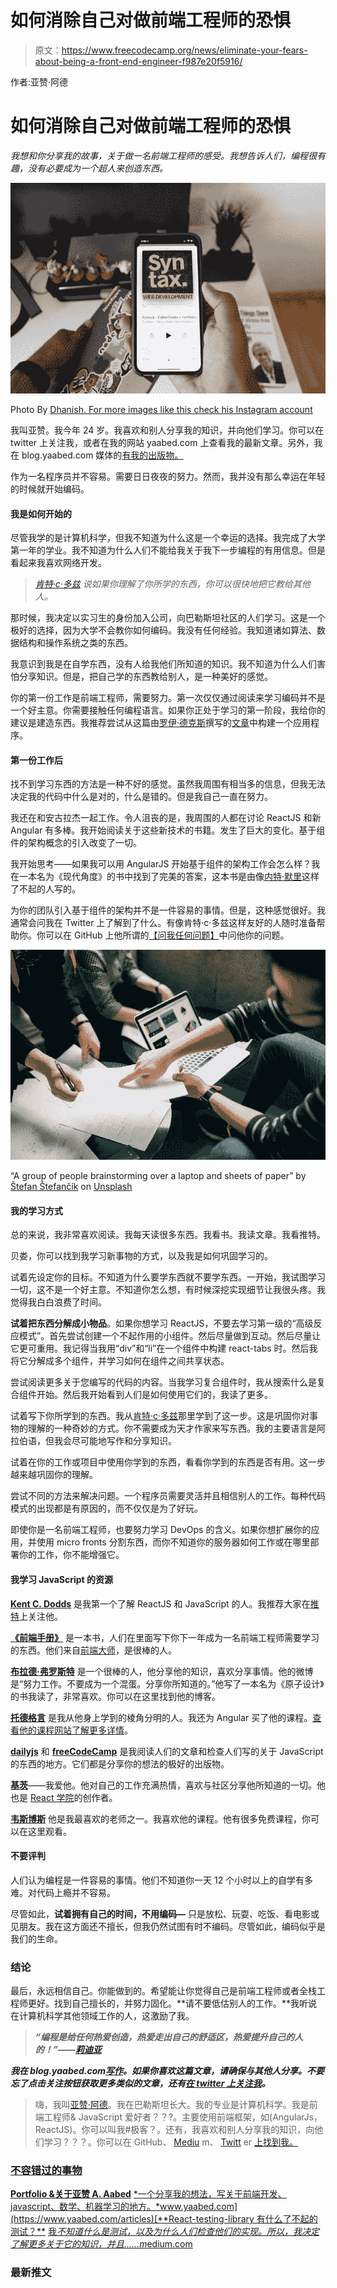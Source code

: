 # 如何消除自己对做前端工程师的恐惧

> 原文：<https://www.freecodecamp.org/news/eliminate-your-fears-about-being-a-front-end-engineer-f987e20f5916/>

作者:亚赞·阿德

# 如何消除自己对做前端工程师的恐惧

*我想和你分享我的故事，关于做一名前端工程师的感受。我想告诉人们，编程很有趣，没有必要成为一个超人来创造东西。*

![1*WnP92EjfzNMALg-Joq0-Ow](img/86355d9a1b5de1151d41b63090bf86b9.png)

Photo By [Dhanish. For more images like this check his Instagram account](https://www.instagram.com/dhanishgajjar/)

我叫亚赞。我今年 24 岁。我喜欢和别人分享我的知识，并向他们学习。你可以在 twitter 上关注我，或者在我的网站 yaabed.com 上查看我的最新文章。另外，我在 blog.yaabed.com 媒体的[有我的出版物。](https://medium.com/yazanaabed)

作为一名程序员并不容易。需要日日夜夜的努力。然而，我并没有那么幸运在年轻的时候就开始编码。

#### 我是如何开始的

尽管我学的是计算机科学，但我不知道为什么这是一个幸运的选择。我完成了大学第一年的学业。我不知道为什么人们不能给我关于我下一步编程的有用信息。但是看起来我喜欢网络开发。

> [*肯特·c·多兹*](https://www.freecodecamp.org/news/eliminate-your-fears-about-being-a-front-end-engineer-f987e20f5916/undefined) *说如果你理解了你所学的东西，你可以很快地把它教给其他人。*

那时候，我决定以实习生的身份加入公司，向巴勒斯坦社区的人们学习。这是一个极好的选择，因为大学不会教你如何编码。我没有任何经验。我知道诸如算法、数据结构和操作系统之类的东西。

我意识到我是在自学东西，没有人给我他们所知道的知识。我不知道为什么人们害怕分享知识。但是，把自己学的东西教给别人，是一种美好的感觉。

你的第一份工作是前端工程师，需要努力。第一次仅仅通过阅读来学习编码并不是一个好主意。你需要接触任何编程语言。如果你正处于学习的第一阶段，我给你的建议是建造东西。我推荐尝试从这篇由[罗伊·德克斯](https://www.freecodecamp.org/news/eliminate-your-fears-about-being-a-front-end-engineer-f987e20f5916/undefined)撰写的[文章](https://medium.com/hackteam/5-examples-of-react-applications-build-on-open-source-media-apis-c5b9880d922d)中构建一个应用程序。

#### 第一份工作后

找不到学习东西的方法是一种不好的感觉。虽然我周围有相当多的信息，但我无法决定我的代码中什么是对的，什么是错的。但是我自己一直在努力。

我还在和安古拉杰一起工作。令人沮丧的是，我周围的人都在讨论 ReactJS 和新 Angular 有多棒。我开始阅读关于这些新技术的书籍。发生了巨大的变化。基于组件的架构概念的引入改变了一切。

我开始思考——如果我可以用 AngularJS 开始基于组件的架构工作会怎么样？我在一本名为《现代角度》的书中找到了完美的答案，这本书是由像[内特·默里](https://www.freecodecamp.org/news/eliminate-your-fears-about-being-a-front-end-engineer-f987e20f5916/undefined)这样了不起的人写的。

为你的团队引入基于组件的架构并不是一件容易的事情。但是，这种感觉很好。我通常会问我在 Twitter 上了解到了什么。有像肯特·c·多兹这样友好的人随时准备帮助你。你可以在 GitHub 上他所谓的[【问我任何问题】](https://github.com/kentcdodds/ama)中问他你的问题。

![0*CuLuWxYrtYoafzve](img/51fa2dda094b96899b4a85753d5a4050.png)

“A group of people brainstorming over a laptop and sheets of paper” by [Štefan Štefančík](https://unsplash.com/@cikstefan?utm_source=medium&utm_medium=referral) on [Unsplash](https://unsplash.com?utm_source=medium&utm_medium=referral)

#### 我的学习方式

总的来说，我非常喜欢阅读。我每天读很多东西。我看书。我读文章。我看推特。

贝娄，你可以找到我学习新事物的方式，以及我是如何巩固学习的。

试着先设定你的目标。不知道为什么要学东西就不要学东西。一开始，我试图学习一切，这不是一个好主意。不知道你怎么想，有时候深挖实现细节让我很头疼。我觉得我白白浪费了时间。

**试着把东西分解成小物品**。如果你想学习 ReactJS，不要去学习第一级的“高级反应模式”。首先尝试创建一个不起作用的小组件。然后尽量做到互动。然后尽量让它更可重用。我记得当我用“div”和“li”在一个组件中构建 react-tabs 时。然后我将它分解成多个组件，并学习如何在组件之间共享状态。

尝试阅读更多关于您编写的代码的内容。当我学习复合组件时，我从搜索什么是复合组件开始。然后我开始看到人们是如何使用它们的，我读了更多。

试着写下你所学到的东西。我从[肯特·c·多兹](https://www.freecodecamp.org/news/eliminate-your-fears-about-being-a-front-end-engineer-f987e20f5916/undefined)那里学到了这一步。这是巩固你对事物的理解的一种奇妙的方式。你不需要成为天才作家来写东西。我的主要语言是阿拉伯语，但我会尽可能地写作和分享知识。

试着在你的工作或项目中使用你学到的东西，看看你学到的东西是否有用。这一步越来越巩固你的理解。

尝试不同的方法来解决问题。一个程序员需要灵活并且相信别人的工作。每种代码模式的出现都是有原因的，而不仅仅是为了好玩。

即使你是一名前端工程师，也要努力学习 DevOps 的含义。如果你想扩展你的应用，并使用 micro fronts 分割东西，而你不知道你的服务器如何工作或在哪里部署你的工作，你不能增强它。

#### 我学习 JavaScript 的资源

[**Kent C. Dodds**](https://www.freecodecamp.org/news/eliminate-your-fears-about-being-a-front-end-engineer-f987e20f5916/undefined) 是我第一个了解 ReactJS 和 JavaScript 的人。我推荐大家在[推特](https://twitter.com/kentcdodds)上关注他。

[**《前端手册》**](https://frontendmasters.com/books/front-end-handbook/2018/) 是一本书，人们在里面写下你下一年成为一名前端工程师需要学习的东西。他们来自[前端大师](https://www.freecodecamp.org/news/eliminate-your-fears-about-being-a-front-end-engineer-f987e20f5916/undefined)，是很棒的人。

[**布拉德·弗罗斯特**](http://bradfrost.com/) 是一个很棒的人，他分享他的知识，喜欢分享事情。他的微博是“努力工作。不要成为一个混蛋。分享你所知道的。”他写了一本名为《原子设计》的书我读了，非常喜欢。你可以在这里找到他的博客。

[**托德格言**](https://toddmotto.com/) 是我从他身上学到的棱角分明的人。我还为 Angular 买了他的课程。[查看他的课程网站了解更多详情](https://ultimateangular.com/)。

[**dailyjs**](https://www.freecodecamp.org/news/eliminate-your-fears-about-being-a-front-end-engineer-f987e20f5916/undefined) 和 [**freeCodeCamp**](https://www.freecodecamp.org/news/eliminate-your-fears-about-being-a-front-end-engineer-f987e20f5916/undefined) 是我阅读人们的文章和检查人们写的关于 JavaScript 的东西的地方。它们都是分享你的想法的极好的出版物。

[**基茨**](https://www.freecodecamp.org/news/eliminate-your-fears-about-being-a-front-end-engineer-f987e20f5916/undefined)——我爱他。他对自己的工作充满热情，喜欢与社区分享他所知道的一切。他也是 [React 学院](https://www.reactacademy.io/)的创作者。

[**韦斯博斯**](https://www.freecodecamp.org/news/eliminate-your-fears-about-being-a-front-end-engineer-f987e20f5916/undefined) 他是我最喜欢的老师之一。我喜欢他的课程。他有很多免费课程，你可以在这里观看。

#### 不要评判

人们认为编程是一件容易的事情。他们不知道你一天 12 个小时以上的自学有多难。对代码上瘾并不容易。

尽管如此，**试着拥有自己的时间，不用编码—** 只是放松、玩耍、吃饭、看电影或见朋友。我在这方面还不擅长，但我仍然试图有时不编码。尽管如此，编码似乎是我们的生命。

### **结论**

最后，永远相信自己。你能做到的。希望能让你觉得自己是前端工程师或者全栈工程师更好。找到自己擅长的，并努力固化。**请不要低估别人的工作。**我听说在计算机科学其他领域工作的人，这激励了我。

> ***“编程是给任何热爱创造，热爱走出自己的舒适区，热爱提升自己的人的！”——[莉迪亚](https://www.freecodecamp.org/news/eliminate-your-fears-about-being-a-front-end-engineer-f987e20f5916/undefined)***

***我在 blog.yaabed.com[写作](https://medium.com/yazanaabed)。如果你喜欢这篇文章，请确保与其他人分享。不要忘了点击关注按钮获取更多类似的文章，还有[在 twitter 上关注我](https://twitter.com/YazanAabed)。***

> 嗨，我叫[亚赞·阿德](https://www.yaabed.com/)。我在巴勒斯坦长大。我的专业是计算机科学。我是前端工程师& JavaScript 爱好者？？‍?。主要使用前端框架，如(AngularJs，ReactJS)。你可以叫我#极客？。还有，我喜欢和别人分享我的知识，向他们学习？？？。你可以在 GitHub、 [Mediu](https://github.com/YazanAabeed) m、 [Twitt](https://medium.com/@yazanaabed) er [上找到我。](https://twitter.com/YazanAabed)

### [不容错过的事物](https://twitter.com/YazanAabed)

[**Portfolio &关于亚赞 A. Aabed**](https://www.yaabed.com/articles)
[*一个分享我的想法，写关于前端开发、javascript、数学、机器学习的地方。*www.yaabed.com](https://www.yaabed.com/articles)[**React-testing-library 有什么了不起的测试？**](https://medium.com/yazanaabed/react-testing-library-have-a-fantastic-testing-198b04699237)
[我*不知道什么是测试，以及为什么人们检查他们的实现。所以，我决定了解更多关于它的知识，并且……m*edium.com](https://medium.com/yazanaabed/react-testing-library-have-a-fantastic-testing-198b04699237)

### 最新推文